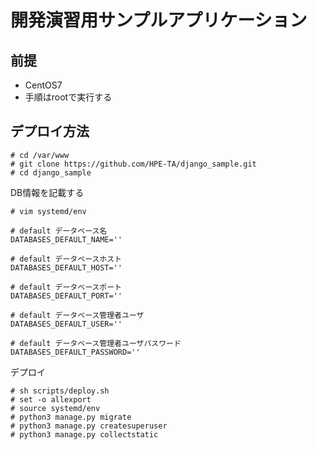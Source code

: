 # 開発演習用サンプルアプリケーション

## 前提
* CentOS7
* 手順はrootで実行する

## デプロイ方法

```
# cd /var/www
# git clone https://github.com/HPE-TA/django_sample.git
# cd django_sample
```

DB情報を記載する
```
# vim systemd/env
```

```
# default データベース名
DATABASES_DEFAULT_NAME=''

# default データベースホスト
DATABASES_DEFAULT_HOST=''

# default データベースポート
DATABASES_DEFAULT_PORT=''

# default データベース管理者ユーザ
DATABASES_DEFAULT_USER=''

# default データベース管理者ユーザパスワード
DATABASES_DEFAULT_PASSWORD=''
```

デプロイ
```
# sh scripts/deploy.sh
# set -o allexport
# source systemd/env
# python3 manage.py migrate
# python3 manage.py createsuperuser
# python3 manage.py collectstatic
```
